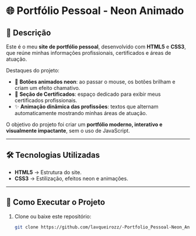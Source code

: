 # 🌐 Portfólio Pessoal - Neon Animado

## 📌 Descrição
Este é o meu **site de portfólio pessoal**, desenvolvido com **HTML5** e **CSS3**, que reúne minhas informações profissionais, certificados e áreas de atuação.  

Destaques do projeto:  
- 🎨 **Botões animados neon**: ao passar o mouse, os botões brilham e criam um efeito chamativo.  
- 📜 **Seção de Certificados**: espaço dedicado para exibir meus certificados profissionais.  
- ✨ **Animação dinâmica das profissões**: textos que alternam automaticamente mostrando minhas áreas de atuação.  

O objetivo do projeto foi criar um **portfólio moderno, interativo e visualmente impactante**, sem o uso de JavaScript.  

---

## 🛠 Tecnologias Utilizadas
- **HTML5** → Estrutura do site.  
- **CSS3** → Estilização, efeitos neon e animações.  

---

## 🚀 Como Executar o Projeto
1. Clone ou baixe este repositório:  
   ```bash
   git clone https://github.com/lavqueirozz/-Portfolio_Pessoal-Neon_Animado.git

